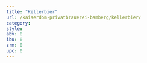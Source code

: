 ```yaml
---
title: "Kellerbier"
url: /kaiserdom-privatbrauerei-bamberg/kellerbier/
category: 
style: 
abv: 0
ibu: 0
srm: 0
upc: 0
---
```



